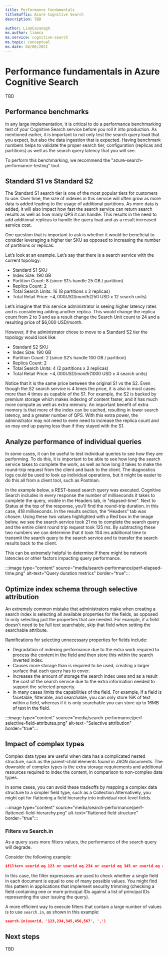 ```yaml
---
title: Performance fundamentals
titleSuffix: Azure Cognitive Search
description: TBD

author: LiamCavanagh
ms.author: liamca
ms.service: cognitive-search
ms.topic: conceptual
ms.date: 04/06/2021
---
```


# Performance fundamentals in Azure Cognitive Search

TBD

## Performance benchmarks

In any large implementation, it is critical to do a performance benchmarking test of your Cognitive Search service before you roll it into production. As mentioned earlier, it is important to not only test the search query load that you expect, but also the data ingestion that is expected.  Having benchmark numbers helps to validate the proper search tier, configuration (replicas and partitions) as well as the search query latency that you will see.

To perform this benchmarking, we recommend the "azure-search-performance-testing" tool.

## Standard S1 vs Standard S2

The Standard S1 search tier is one of the most popular tiers for customers to use.  Over time, the size of indexes in this service will often grow as more data is added leading to the usage of additional partitions.  As more data is added, it will also impact how fast the search service can return search results as well as how many QPS it can handle.  This results in the need to add additional replicas to handle the query load and as a result increased service cost.

One question that is important to ask is whether it would be beneficial to consider leveraging a higher tier SKU as opposed to increasing the number of partitions or replicas.  

Let’s look at an example. Let’s say that there is a search service with the current topology:

+ Standard S1 SKU
+ Index Size: 190 GB
+ Partition Count: 8 (since S1’s handle 25 GB / partition)
+ Replica Count: 2
+ Total Search Units: 16 (8 partitions x 2 replicas)
+ Total Retail Price: ~$4,000 USD / month ($250 USD x 12 search units)

Let’s imagine that this service administrator is seeing higher latency rates and is considering adding another replica.  This would change the replica count from 2 to 3 and as a result change the Search Unit count to 24 and a resulting price of $6,000 USD/month.

However, if the administrator chose to move to a Standard S2 tier the topology would look like:

+ Standard S2 SKU
+ Index Size: 190 GB
+ Partition Count: 2 (since S2’s handle 100 GB / partition)
+ Replica Count: 2
+ Total Search Units: 4 (2 partitions x 2 replicas)
+ Total Retail Price: ~$4,000 USD / month ($1000 USD x 4 search units)

Notice that it is the same price between the original S1 vs the S2. Even though the S2 search service is 4 times the price, it is also in most cases more than 4 times as capable of the S1. For example, the S2 is backed by premium storage which makes indexing of content faster, and it has much more compute as well as extra memory.  An important benefit of extra memory is that more of the index can be cached, resulting in lower search latency, and a greater number of QPS.  With this extra power, the administrator may not need to even need to increase the replica count and so may end up paying less than if they stayed with the S1.

## Analyze performance of individual queries

In some cases, it can be useful to test individual queries to see how they are performing. To do this, it is important to be able to see how long the search service takes to complete the work, as well as how long it takes to make the round-trip request from the client and back to the client.  The diagnostics logs could be used to look up individual operations, but it might be easier to do this all from a client tool, such as Postman.

In the example below, a REST-based search query was executed. Cognitive Search includes in every response the number of milliseconds it takes to complete the query, visible in the Headers tab, in "elapsed-time".  Next to Status at the top of the response, you'll find the round-trip duration. in this case, 418 milliseconds. In the results section, the “Headers” tab was chosen. Using these two values highlighted with a Red box in the image below, we see the search service took 21 ms to complete the search query and the entire client round trip request took 125 ms.  By subtracting these two numbers we can determine that it took 104 ms additional time to transmit the search query to the search service and to transfer the search results back to the client.

This can be extremely helpful to determine if there might be network latencies or other factors impacting query performance.

:::image type="content" source="media/search-performance/perf-elapsed-time.png" alt-text="Query duration metrics" border="true":::

## Optimize index schema through selective attribution

An extremely common mistake that administrators make when creating a search index is selecting all available properties for the fields, as opposed to only selecting just the properties that are needed. For example, if a field doesn't need to be full text searchable, skip that field when setting the searchable attribute.
  
Ramifications for selecting unnecessary properties for fields include:

+ Degradation of indexing performance due to the extra work required to process the content in the field and then store this within the search inverted index.
+ Causes more storage than is required to be used, creating a larger surface that each query has to cover.
+ Increases the amount of storage the search index uses and as a result the cost of the search service due to the extra information needed to support the selected property.
+ In many cases limits the capabilities of the field. For example, if a field is facetable, filterable, and searchable, you can only store 16K of text within a field, whereas if it is only searchable you can store up to 16MB of text in the field. 

:::image type="content" source="media/search-performance/perf-selective-field-attributes.png" alt-text="Selective attribution" border="true":::

## Impact of complex types

Complex data types are useful when data has a complicated nested structure, such as the parent-child elements found in JSON documents. The downside of complex types is the extra storage requirements and additional resources required to index the content, in comparison to non-complex data types. 

In some cases, you can avoid these tradeoffs by mapping a complex data structure to a simpler field type, such as a Collection.Alternatively, you might opt for flattening a field hierarchy into individual root-level fields.

:::image type="content" source="media/search-performance/perf-flattened-field-hierarchy.png" alt-text="flattened field structure" border="true":::

### Filters vs Search.in

As a query uses more filters values, the performance of the search query will degrade. 

Consider the following example:

```json
$filter= userid eq 123 or userid eq 234 or userid eq 345 or userid eq 456 or userid eq 567
```

In this case, the filter expressions are used to check whether a single field in each document is equal to one of many possible values. You might find this pattern in applications that implement security trimming (checking a field containing one or more principal IDs against a list of principal IDs representing the user issuing the query). 

A more efficient way to execute filters that contain a large number of values is to use `search.in`, as shown in this example:

```json
search.in(userid, '123,234,345,456,567', ',')
```

## Next steps

TBD